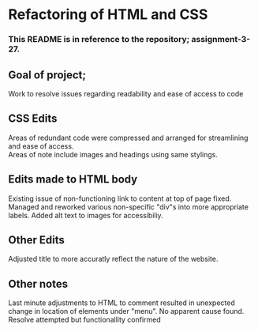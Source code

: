 # Refactoring of HTML and CSS
### This README is in reference to the repository; assignment-3-27.

## Goal of project; 
Work to resolve issues regarding readability and ease of access to code


## CSS Edits

Areas of redundant code were compressed and arranged for streamlining and ease of access.  
Areas of note include images and headings using same stylings.

## Edits made to HTML body

Existing issue of non-functioning link to content at top of page fixed.  
Managed and reworked various non-specific "div"s into more appropriate labels.
Added alt text to images for accessibiliy.

## Other Edits

Adjusted title to more accuratly reflect the nature of the website.

## Other notes

Last minute adjustments to HTML to comment resulted in unexpected change in location of elements under "menu".  No apparent cause found.  Resolve attempted but functionallity confirmed